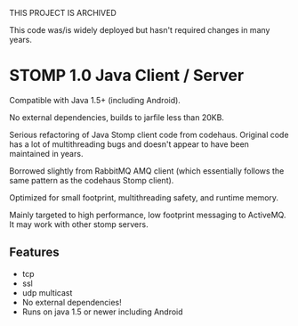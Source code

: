 THIS PROJECT IS ARCHIVED

This code was/is widely deployed but hasn't required changes in many years.

# STOMP 1.0 Java Client / Server

Compatible with Java 1.5+ (including Android).

No external dependencies, builds to jarfile less than 20KB.

Serious refactoring of Java Stomp client code from codehaus.  Original code has a lot of multithreading bugs
and doesn't appear to have been maintained in years.

Borrowed slightly from RabbitMQ AMQ client (which essentially follows the same pattern as the codehaus Stomp client).

Optimized for small footprint, multithreading safety, and runtime memory.

Mainly targeted to high performance, low footprint messaging to ActiveMQ.  It may work with other stomp
servers.

## Features
 * tcp
 * ssl
 * udp multicast
 * No external dependencies!
 * Runs on java 1.5 or newer including Android
